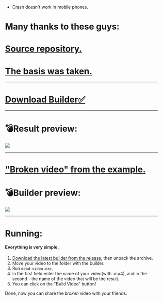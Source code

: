 * Crash doesn't work in mobile phones.


# Many thanks to these guys:
# [Source repository.](https://github.com/emlin2019/YUVCrasher)
# [The basis was taken.](https://github.com/D3XX3R/YUVCrasher)
***
# [Download Builder✅](https://github.com/Sigma-cc/Dead-video/releases/)
***
# 💣Result preview:
![](https://i.imgur.com/AjwRhO5.gif)
***
# ["Broken video" from the example.](https://cdn.discordapp.com/attachments/800459022175567905/800462873049956352/build.mp4)
# 💣Builder preview:
![](https://media.discordapp.net/attachments/797823091899236433/800466084577673266/unknown.png)
***
# Running:
#### Everything is very simple.
1. [Download the latest builder from the release](https://github.com/Sigma-cc/Dead-video/releases/), then unpack the archive.
2. Move your video to the folder with the builder.
3. Run `dead-video.exe`, 
4. In the first field enter the name of your video(with .mp4), and in the second - the name of the video that will be the result.
5. You can click on the "Build Video" button!

Done, now you can share the *broken* video with your friends.
